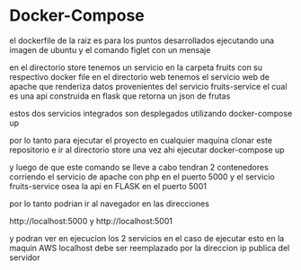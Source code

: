 # Docker-Compose

el dockerfile de la raiz es para los puntos desarrollados ejecutando una imagen de ubuntu y el comando figlet con un mensaje 


en el directorio store tenemos un servicio en la carpeta fruits con su respectivo docker file
en el directorio web tenemos el servicio web de apache que renderiza datos provenientes del servicio fruits-service el cual es una api construida en flask que retorna
un json de frutas


estos dos servicios integrados son desplegados utilizando docker-compose up

por lo tanto para ejecutar el proyecto en cualquier maquina clonar este repositorio e ir al directorio store 
una vez ahi ejecutar docker-compose up 

y luego de que este comando se lleve a cabo tendran 2 contenedores corriendo el servicio de apache con php en el puerto 5000 y el servicio fruits-service osea la api en FLASK
en el puerto 5001

por lo tanto podrian ir al navegador en las direcciones

http://localhost:5000
y
http://localhost:5001

y podran ver en ejecucion los 2 servicios 
en el caso de ejecutar esto en la maquin AWS localhost debe ser reemplazado por la direccion ip publica del servidor
